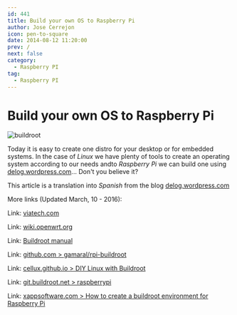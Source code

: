 ```yaml
---
id: 441
title: Build your own OS to Raspberry Pi
author: Jose Cerrejon
icon: pen-to-square
date: 2014-08-12 11:20:00
prev: /
next: false
category:
  - Raspberry PI
tag:
  - Raspberry PI
---
```


# Build your own OS to Raspberry Pi

![buildroot](/images/2014/08/buildroot.png)

Today it is easy to create one distro for your desktop or for embedded systems. In the case of *Linux* we have plenty of tools to create an operating system according to our needs andto  *Raspberry Pi* we can build one using [delog.wordpress.com](http://delog.wordpress.com/2014/07/15/custom-embedded-linux-system-for-raspberry-pi-with-buildroot-2/)... Don't you believe it?

This article is a translation into *Spanish* from the blog [delog.wordpress.com](http://delog.wordpress.com/2014/07/15/custom-embedded-linux-system-for-raspberry-pi-with-buildroot-2/)

More links (Updated March, 10 - 2016):

Link: [viatech.com](http://www.viatech.com/en/2015/06/buildroot/)


Link: [wiki.openwrt.org](http://wiki.openwrt.org/es/doc/howto/build)

Link: [Buildroot manual](http://buildroot.uclibc.org/downloads/manual/manual.html)

Link: [github.com > gamaral/rpi-buildroot](https://github.com/gamaral/rpi-buildroot)

Link: [cellux.github.io > DIY Linux with Buildroot](http://cellux.github.io/articles/diy-linux-with-buildroot-part-1/)

Link: [git.buildroot.net > raspberrypi](http://git.buildroot.net/buildroot/tree/board/raspberrypi/readme.txt)

Link: [xappsoftware.com > 
How to create a buildroot environment for Raspberry Pi](http://www.xappsoftware.com/wordpress/2013/06/06/how-to-create-a-buildroot-environment-for-raspberry-pi/)